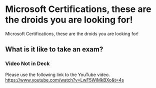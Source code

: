 # Microsoft Certifications, these are the droids you are looking for!
Microsoft Certifications, these are the droids you are looking for! 

## What is it like to take an exam?
### Video Not in Deck
Please use the following link to the YouTube video.
https://www.youtube.com/watch?v=LwF5WiMkBXo&t=4s
